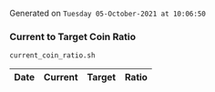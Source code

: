 Generated on `Tuesday 05-October-2021 at 10:06:50`

### Current to Target Coin Ratio
`current_coin_ratio.sh`

Date|Current|Target|Ratio
---|---|---|---
